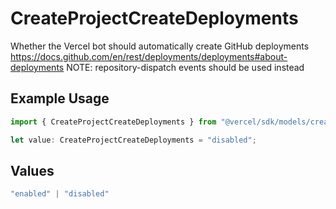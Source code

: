 # CreateProjectCreateDeployments

Whether the Vercel bot should automatically create GitHub deployments https://docs.github.com/en/rest/deployments/deployments#about-deployments NOTE: repository-dispatch events should be used instead

## Example Usage

```typescript
import { CreateProjectCreateDeployments } from "@vercel/sdk/models/createprojectop.js";

let value: CreateProjectCreateDeployments = "disabled";
```

## Values

```typescript
"enabled" | "disabled"
```